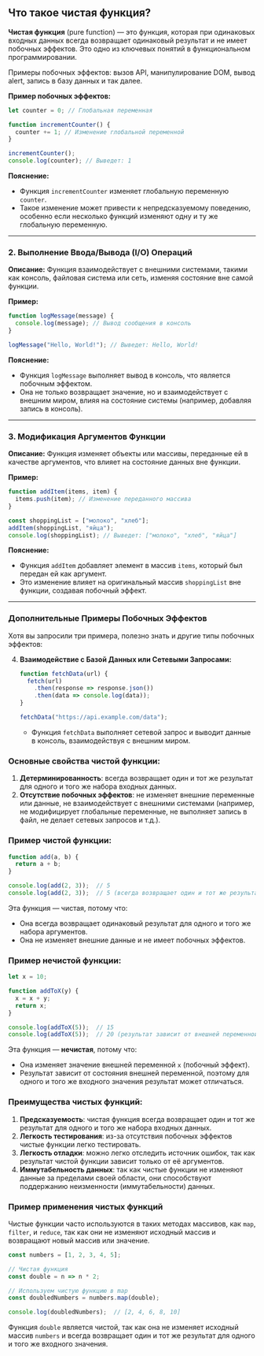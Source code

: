 ## Что такое чистая функция?

**Чистая функция** (pure function) — это функция, которая при одинаковых входных данных всегда возвращает одинаковый результат и не имеет побочных эффектов. Это одно из ключевых понятий в функциональном программировании.

Примеры побочных эффектов: вызов API, манипулирование DOM, вывод alert, запись в базу данных и так далее.

**Пример побочных эффектов:**

```javascript
let counter = 0; // Глобальная переменная

function incrementCounter() {
  counter += 1; // Изменение глобальной переменной
}

incrementCounter();
console.log(counter); // Выведет: 1
```

**Пояснение:**
- Функция `incrementCounter` изменяет глобальную переменную `counter`.
- Такое изменение может привести к непредсказуемому поведению, особенно если несколько функций изменяют одну и ту же глобальную переменную.

---

### **2. Выполнение Ввода/Вывода (I/O) Операций**

**Описание:** Функция взаимодействует с внешними системами, такими как консоль, файловая система или сеть, изменяя состояние вне самой функции.

**Пример:**

```javascript
function logMessage(message) {
  console.log(message); // Вывод сообщения в консоль
}

logMessage("Hello, World!"); // Выведет: Hello, World!
```

**Пояснение:**
- Функция `logMessage` выполняет вывод в консоль, что является побочным эффектом.
- Она не только возвращает значение, но и взаимодействует с внешним миром, влияя на состояние системы (например, добавляя запись в консоль).

---

### **3. Модификация Аргументов Функции**

**Описание:** Функция изменяет объекты или массивы, переданные ей в качестве аргументов, что влияет на состояние данных вне функции.

**Пример:**

```javascript
function addItem(items, item) {
  items.push(item); // Изменение переданного массива
}

const shoppingList = ["молоко", "хлеб"];
addItem(shoppingList, "яйца");
console.log(shoppingList); // Выведет: ["молоко", "хлеб", "яйца"]
```

**Пояснение:**
- Функция `addItem` добавляет элемент в массив `items`, который был передан ей как аргумент.
- Это изменение влияет на оригинальный массив `shoppingList` вне функции, создавая побочный эффект.

---

### **Дополнительные Примеры Побочных Эффектов**

Хотя вы запросили три примера, полезно знать и другие типы побочных эффектов:

4. **Взаимодействие с Базой Данных или Сетевыми Запросами:**
   ```javascript
   function fetchData(url) {
     fetch(url)
       .then(response => response.json())
       .then(data => console.log(data));
   }

   fetchData("https://api.example.com/data");
   ```
   - Функция `fetchData` выполняет сетевой запрос и выводит данные в консоль, взаимодействуя с внешним миром.

### Основные свойства чистой функции:

1. **Детерминированность**: всегда возвращает один и тот же результат для одного и того же набора входных данных.
2. **Отсутствие побочных эффектов**: не изменяет внешние переменные или данные, не взаимодействует с внешними системами (например, не модифицирует глобальные переменные, не выполняет запись в файл, не делает сетевых запросов и т.д.).

### Пример чистой функции:

```javascript
function add(a, b) {
  return a + b;
}

console.log(add(2, 3));  // 5
console.log(add(2, 3));  // 5 (всегда возвращает один и тот же результат для одних и тех же аргументов)
```

Эта функция — чистая, потому что:
- Она всегда возвращает одинаковый результат для одного и того же набора аргументов.
- Она не изменяет внешние данные и не имеет побочных эффектов.

### Пример нечистой функции:

```javascript
let x = 10;

function addToX(y) {
  x = x + y;
  return x;
}

console.log(addToX(5));  // 15
console.log(addToX(5));  // 20 (результат зависит от внешней переменной `x`)
```

Эта функция — **нечистая**, потому что:
- Она изменяет значение внешней переменной `x` (побочный эффект).
- Результат зависит от состояния внешней переменной, поэтому для одного и того же входного значения результат может отличаться.

### Преимущества чистых функций:

1. **Предсказуемость**: чистая функция всегда возвращает один и тот же результат для одного и того же набора входных данных.
2. **Легкость тестирования**: из-за отсутствия побочных эффектов чистые функции легко тестировать.
3. **Легкость отладки**: можно легко отследить источник ошибок, так как результат чистой функции зависит только от её аргументов.
4. **Иммутабельность данных**: так как чистые функции не изменяют данные за пределами своей области, они способствуют поддержанию неизменности (иммутабельности) данных.

### Пример применения чистых функций

Чистые функции часто используются в таких методах массивов, как `map`, `filter`, и `reduce`, так как они не изменяют исходный массив и возвращают новый массив или значение.

```javascript
const numbers = [1, 2, 3, 4, 5];

// Чистая функция
const double = n => n * 2;

// Используем чистую функцию в map
const doubledNumbers = numbers.map(double);

console.log(doubledNumbers);  // [2, 4, 6, 8, 10]
```

Функция `double` является чистой, так как она не изменяет исходный массив `numbers` и всегда возвращает один и тот же результат для одного и того же входного значения.